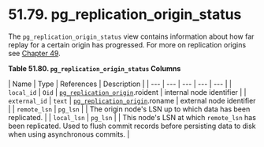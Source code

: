 # 51.79. pg\_replication\_origin\_status

The `pg_replication_origin_status` view contains information about how far replay for a certain origin has progressed. For more on replication origins see [Chapter 49](https://www.postgresql.org/docs/10/static/replication-origins.html).

**Table 51.80. `pg_replication_origin_status` Columns**

| Name | Type | References | Description |
| --- | --- | --- | --- | --- |
| `local_id` | `Oid` | [`pg_replication_origin`](https://www.postgresql.org/docs/10/static/catalog-pg-replication-origin.html).roident | internal node identifier |
| `external_id` | `text` | [`pg_replication_origin`](https://www.postgresql.org/docs/10/static/catalog-pg-replication-origin.html).roname | external node identifier |
| `remote_lsn` | `pg_lsn` |   | The origin node's LSN up to which data has been replicated. |
| `local_lsn` | `pg_lsn` |   | This node's LSN at which `remote_lsn` has been replicated. Used to flush commit records before persisting data to disk when using asynchronous commits. |

